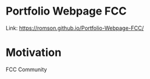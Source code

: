 # Portfolio Webpage FCC
Link: https://romson.github.io/Portfolio-Webpage-FCC/
# Motivation
FCC Community
